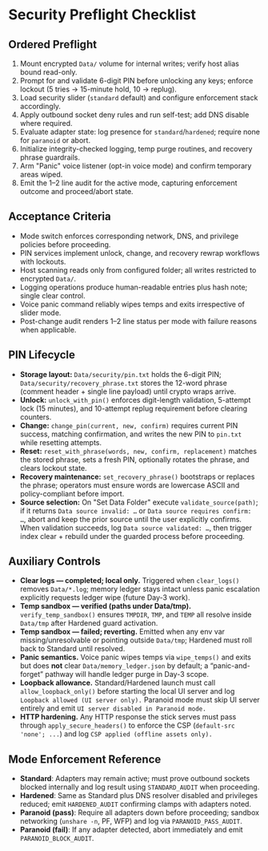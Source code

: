 # Security Preflight Checklist

## Ordered Preflight
1. Mount encrypted `Data/` volume for internal writes; verify host alias bound read-only.
2. Prompt for and validate 6-digit PIN before unlocking any keys; enforce lockout (5 tries → 15-minute hold, 10 → replug).
3. Load security slider (`standard` default) and configure enforcement stack accordingly.
4. Apply outbound socket deny rules and run self-test; add DNS disable where required.
5. Evaluate adapter state: log presence for `standard`/`hardened`; require none for `paranoid` or abort.
6. Initialize integrity-checked logging, temp purge routines, and recovery phrase guardrails.
7. Arm "Panic" voice listener (opt-in voice mode) and confirm temporary areas wiped.
8. Emit the 1–2 line audit for the active mode, capturing enforcement outcome and proceed/abort state.

## Acceptance Criteria
- Mode switch enforces corresponding network, DNS, and privilege policies before proceeding.
- PIN services implement unlock, change, and recovery rewrap workflows with lockouts.
- Host scanning reads only from configured folder; all writes restricted to encrypted `Data/`.
- Logging operations produce human-readable entries plus hash note; single clear control.
- Voice panic command reliably wipes temps and exits irrespective of slider mode.
- Post-change audit renders 1–2 line status per mode with failure reasons when applicable.

## PIN Lifecycle
- **Storage layout:** `Data/security/pin.txt` holds the 6-digit PIN; `Data/security/recovery_phrase.txt` stores the 12-word phrase (comment header + single line payload) until crypto wraps arrive.
- **Unlock:** `unlock_with_pin()` enforces digit-length validation, 5-attempt lock (15 minutes), and 10-attempt replug requirement before clearing counters.
- **Change:** `change_pin(current, new, confirm)` requires current PIN success, matching confirmation, and writes the new PIN to `pin.txt` while resetting attempts.
- **Reset:** `reset_with_phrase(words, new, confirm, replacement)` matches the stored phrase, sets a fresh PIN, optionally rotates the phrase, and clears lockout state.
- **Recovery maintenance:** `set_recovery_phrase()` bootstraps or replaces the phrase; operators must ensure words are lowercase ASCII and policy-compliant before import.
- **Source selection:** On "Set Data Folder" execute `validate_source(path)`; if it returns `Data source invalid: …` or `Data source requires confirm: …`, abort and keep the prior source until the user explicitly confirms. When validation succeeds, log `Data source validated: …`, then trigger index clear + rebuild under the guarded process before proceeding.

## Auxiliary Controls
- **Clear logs — completed; local only.** Triggered when `clear_logs()` removes `Data/*.log`; memory ledger stays intact unless panic escalation explicitly requests ledger wipe (future Day-3 work).
- **Temp sandbox — verified (paths under Data/tmp).** `verify_temp_sandbox()` ensures `TMPDIR`, `TMP`, and `TEMP` all resolve inside `Data/tmp` after Hardened guard activation.
- **Temp sandbox — failed; reverting.** Emitted when any env var missing/unresolvable or pointing outside `Data/tmp`; Hardened must roll back to Standard until resolved.
- **Panic semantics.** Voice panic wipes temps via `wipe_temps()` and exits but does **not** clear `Data/memory_ledger.json` by default; a “panic-and-forget” pathway will handle ledger purge in Day-3 scope.
- **Loopback allowance.** Standard/Hardened launch must call `allow_loopback_only()` before starting the local UI server and log `Loopback allowed (UI server only).` Paranoid mode must skip UI server entirely and emit `UI server disabled in Paranoid mode.`
- **HTTP hardening.** Any HTTP response the stick serves must pass through `apply_secure_headers()` to enforce the CSP (`default-src 'none'; ...`) and log `CSP applied (offline assets only).`

## Mode Enforcement Reference
- **Standard**: Adapters may remain active; must prove outbound sockets blocked internally and log result using `STANDARD_AUDIT` when proceeding.
- **Hardened**: Same as Standard plus DNS resolver disabled and privileges reduced; emit `HARDENED_AUDIT` confirming clamps with adapters noted.
- **Paranoid (pass)**: Require all adapters down before proceeding; sandbox networking (`unshare -n`, PF, WFP) and log via `PARANOID_PASS_AUDIT`.
- **Paranoid (fail)**: If any adapter detected, abort immediately and emit `PARANOID_BLOCK_AUDIT`.
